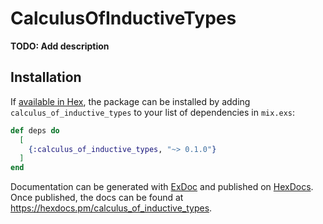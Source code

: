 # CalculusOfInductiveTypes

**TODO: Add description**

## Installation

If [available in Hex](https://hex.pm/docs/publish), the package can be installed
by adding `calculus_of_inductive_types` to your list of dependencies in `mix.exs`:

```elixir
def deps do
  [
    {:calculus_of_inductive_types, "~> 0.1.0"}
  ]
end
```

Documentation can be generated with [ExDoc](https://github.com/elixir-lang/ex_doc)
and published on [HexDocs](https://hexdocs.pm). Once published, the docs can
be found at <https://hexdocs.pm/calculus_of_inductive_types>.

